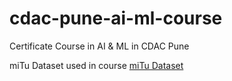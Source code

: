 # cdac-pune-ai-ml-course
Certificate Course in AI &amp; ML in CDAC Pune

miTu Dataset used in course
[miTu Dataset](https://mitu.co.in/dataset/)
